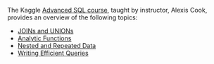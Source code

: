 The Kaggle [Advanced SQL course](https://github.com/zbraiterman/kaggle-course-notebooks/tree/main/advanced-sql), taught by instructor, Alexis Cook, provides an overview of the following topics:

* [JOINs and UNIONs]()
* [Analytic Functions]()
* [Nested and Repeated Data]()
* [Writing Efficient Queries]()
